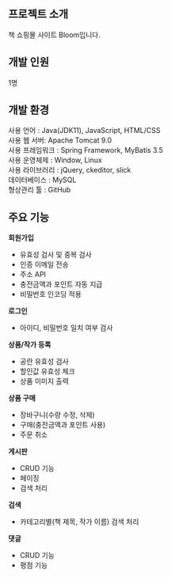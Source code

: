 ## 프로젝트 소개
책 쇼핑몰 사이트 Bloom입니다.

## 개발 인원
1명

## 개발 환경
사용 언어 : Java(JDK11), JavaScript, HTML/CSS  
사용 웹 서버:  Apache Tomcat 9.0  
사용 프레임워크 : Spring Framework, MyBatis 3.5  
사용 운영체제 : Window, Linux  
사용 라이브러리 : jQuery, ckeditor, slick  
데이터베이스 : MySQL   
형상관리 툴 : GitHub

## 주요 기능

**회원가입**
 * 유효성 검사 및 중복 검사
 * 인증 이메일 전송
 * 주소 API
 * 충전금액과 포인트 자동 지급
 * 비밀번호 인코딩 적용
 
**로그인**
 * 아이디, 비밀번호 일치 여부 검사
 
 **상품/작가 등록**
 * 공란 유효성 검사
 * 할인값 유효성 체크
 * 상품 이미지 출력
 
 **상품 구매**
 * 장바구니(수량 수정, 삭제)
 * 구매(충전금액과 포인트 사용)
 * 주문 취소
 
 **게시판**
 * CRUD 기능
 * 페이징
 * 검색 처리
 
 **검색**
 * 카테고리별(책 제목, 작가 이름) 검색 처리
 
 **댓글**
 * CRUD 기능
 * 평점 기능
 
 
 
 
 




